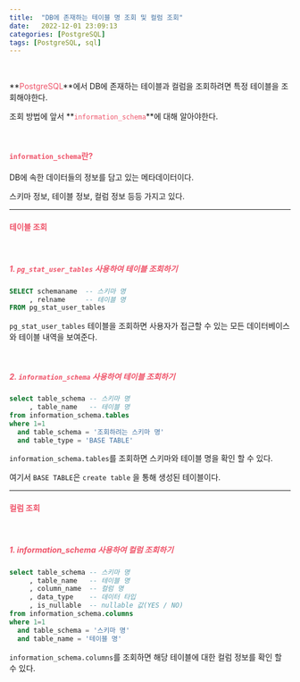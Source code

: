```yaml
---
title:  "DB에 존재하는 테이블 명 조회 및 컬럼 조회"
date:   2022-12-01 23:09:13
categories: [PostgreSQL]
tags: [PostgreSQL, sql]
---
```

<br>

**<span style="color:#ef5369">PostgreSQL</span>**에서 DB에 존재하는 테이블과 컬럼을 조회하려면 특정 테이블을 조회해야한다.

조회 방법에 앞서 **<span style="color:#ef5369">`information_schema`</span>**에 대해 알아야한다.

<br>

#### **<span style="color:#ef5369">`information_schema`란?</span>**

DB에 속한 데이터들의 정보를 담고 있는 메타데이터이다.

스키마 정보, 테이블 정보, 컬럼 정보 등등 가지고 있다.

---

#### **<span style="color:#ef5369">테이블 조회</span>**

<br>

##### **<span style="color:#ef5369">1. `pg_stat_user_tables` 사용하여 테이블 조회하기</span>**

```sql
SELECT schemaname  -- 스키마 명
     , relname     -- 테이블 명
FROM pg_stat_user_tables
```

`pg_stat_user_tables` 테이블을 조회하면 사용자가 접근할 수 있는 모든 데이터베이스와 테이블 내역을 보여준다.

<br>

##### **<span style="color:#ef5369">2. `information_schema` 사용하여 테이블 조회하기</span>**

```sql
select table_schema -- 스키마 명
     , table_name   -- 테이블 명
from information_schema.tables
where 1=1
  and table_schema = '조회하려는 스키마 명'
  and table_type = 'BASE TABLE'
```

`information_schema.tables`를 조회하면 스키마와 테이블 명을 확인 할 수 있다.

여기서 `BASE TABLE`은 `create table` 을 통해 생성된 테이블이다.

---

#### **<span style="color:#ef5369">컬럼 조회</span>**

<br>

##### **<span style="color:#ef5369">1. information_schema 사용하여 컬럼 조회하기</span>**

```sql
select table_schema -- 스키마 명
     , table_name   -- 테이블 명
     , column_name  -- 컬럼 명
     , data_type    -- 데이터 타입
     , is_nullable  -- nullable 값(YES / NO)
from information_schema.columns
where 1=1
  and table_schema = '스키마 명'
  and table_name = '테이블 명'
```

`information_schema.columns`를 조회하면 해당 테이블에 대한 컬럼 정보를 확인 할 수 있다.